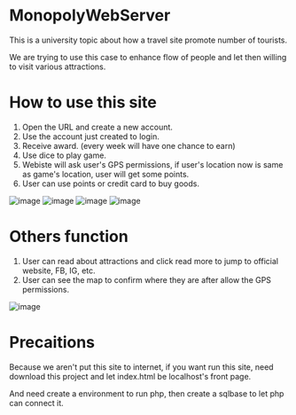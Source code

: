 # MonopolyWebServer
This is a university topic about how a travel site promote number of tourists.

We are trying to use this case to enhance flow of people and let then willing to visit various attractions.

<h1>How to use this site</h1>

1. Open the URL and create a new account.
2. Use the account just created to login.
3. Receive award. (every week will have one chance to earn) 
4. Use dice to play game.
5. Webiste will ask user's GPS permissions, if user's location now is same as game's location, user will get some points.
6. User can use points or credit card to buy goods.


![image](https://github.com/fenasot/MonopolyWebServer/assets/79359861/037c6aee-6b80-4749-a273-ae3dafb0a7ea)
![image](https://github.com/fenasot/MonopolyWebServer/assets/79359861/2729902e-a3b3-42ae-b889-3cb6c7ed214c)
![image](https://github.com/fenasot/MonopolyWebServer/assets/79359861/7c4c2356-8547-44f2-8c46-04a32fc208c5)
![image](https://github.com/fenasot/MonopolyWebServer/assets/79359861/cd09626a-e70a-41c6-b459-38cb9375050b)



<h1>Others function</h1>

1. User can read about attractions and click read more to jump to official website, FB, IG, etc.
2. User can see the map to confirm where they are after allow the GPS permissions. 


![image](https://github.com/fenasot/MonopolyWebServer/assets/79359861/0dac1865-9407-483e-a485-3a125b659c91)


<h1>Precaitions</h1>

  Because we aren't put this site to internet, if you want run this site, need download this project and let index.html be localhost's front page. 
  
  And need create a environment to run php, then create a sqlbase to let php can connect it.
